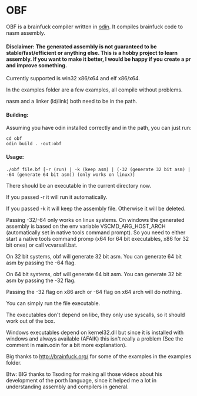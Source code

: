 # OBF

OBF is a brainfuck compiler written in [odin](https://github.com/odin-lang/Odin). It compiles brainfuck code to nasm assembly.

#### Disclaimer: The generated assembly is not guaranteed to be stable/fast/efficient or anything else. This is a hobby project to learn assembly. If you want to make it better, I would be happy if you create a pr and improve something.

Currently supported is win32 x86/x64 and elf x86/x64.

In the examples folder are a few examples, all compile without problems.

nasm and a linker (ld/link) both need to be in the path.

#### Building:

Assuming you have odin installed correctly and in the path, you can just run:

```
cd obf
odin build . -out:obf
```

#### Usage:
```
./obf file.bf [-r (run) | -k (keep asm) | (-32 (generate 32 bit asm) | -64 (generate 64 bit asm)) (only works on linux)]
```
There should be an executable in the current directory now.

If you passed -r it will run it automatically.

If you passed -k it will keep the assembly file. Otherwise it will be deleted.

Passing -32/-64 only works on linux systems. On windows the generated assembly is based on the env variable VSCMD_ARG_HOST_ARCH (automatically set in native tools command prompt). So you need to either start a native tools command promp (x64 for 64 bit executables, x86 for 32 bit ones) or call vcvarsall.bat.

On 32 bit systems, obf will generate 32 bit asm. You can generate 64 bit asm by passing the -64 flag.

On 64 bit systems, obf will generate 64 bit asm. You can generate 32 bit asm by passing the -32 flag.

Passing the -32 flag on x86 arch or -64 flag on x64 arch will do nothing.

You can simply run the file executable.

The executables don't depend on libc, they only use syscalls, so it should work out of the box.

Windows executables depend on kernel32.dll but since it is installed with windows and always available (AFAIK) this isn't really a problem (See the comment in main.odin for a bit more explanation).

Big thanks to http://brainfuck.org/ for some of the examples in the examples folder.

Btw: BIG thanks to Tsoding for making all those videos about his development of the porth language, since it helped me a lot in understanding assembly
and compilers in general.
